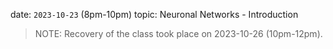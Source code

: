 date: `2023-10-23` (8pm-10pm)
topic: Neuronal Networks - Introduction

> NOTE:
> Recovery of the class took place on 2023-10-26 (10pm-12pm).
